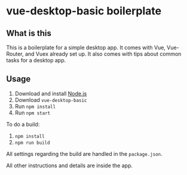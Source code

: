 
# vue-desktop-basic boilerplate

## What is this

This is a boilerplate for a simple desktop app. It comes with Vue, Vue-Router, and Vuex already set up. It also comes with tips about common tasks for a desktop app.

## Usage

1. Download and install [Node.js](https://nodejs.org)
1. Download `vue-desktop-basic`
1. Run `npm install`
1. Run `npm start`

To do a build:

1. `npm install`
1. `npm run build`

All settings regarding the build are handled in the `package.json`.

All other instructions and details are inside the app.
